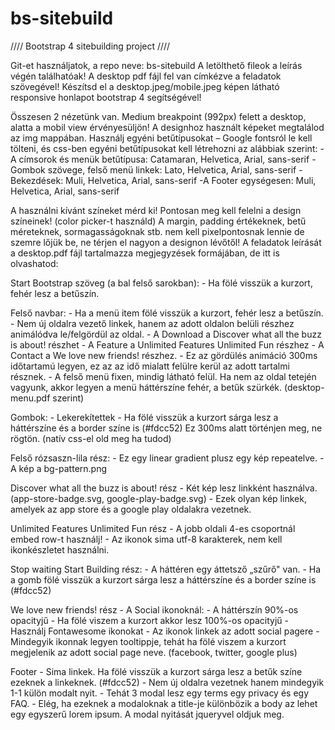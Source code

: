 # bs-sitebuild

//// Bootstrap 4 sitebuilding project ////

Git-et használjatok, a repo neve: bs-sitebuild
A letölthető fileok a leírás végén találhatóak! A desktop pdf fájl fel van címkézve a feladatok szövegével!
Készítsd el a desktop.jpeg/mobile.jpeg képen látható responsive honlapot bootstrap 4 segítségével!

Összesen 2 nézetünk van. Medium breakpoint (992px) felett a desktop, alatta a mobil view érvényesüljön! A designhoz használt képeket megtalálod az img mappában. Használj egyéni betűtípusokat – Google fontsról le kell tölteni, és css-ben egyéni betűtípusokat kell létrehozni az alábbiak szerint:
    -A címsorok és menük betűtípusa: Catamaran, Helvetica, Arial, sans-serif
    -Gombok szövege, felső menü linkek: Lato, Helvetica, Arial, sans-serif
    -Bekezdések: Muli, Helvetica, Arial, sans-serif
    -A Footer egységesen: Muli, Helvetica, Arial, sans-serif

A használni kívánt színeket mérd ki! Pontosan meg kell felelni a design színeinek! (color picker-t használd) A margin, padding értékeknek, betű méreteknek, sormagasságoknak stb. nem kell pixelpontosnak lennie de szemre lőjük be, ne térjen el nagyon a designon lévőtől! A feladatok leírását a desktop.pdf fájl tartalmazza megjegyzések formájában, de itt is olvashatod:

Start Bootstrap szöveg (a bal felső sarokban): 
    - Ha fölé visszük a kurzort, fehér lesz a betűszín.

Felső navbar:
    - Ha a menü item fölé visszük a kurzort, fehér lesz a betűszín.
    - Nem új oldalra vezető linkek, hanem az adott oldalon belüli részhez animálódva le/felgördül az oldal.
        - A Download a Discover what all the buzz is about! részhet
        - A Feature a Unlimited Features Unlimited Fun részhez
        - A Contact a We love new friends! részhez.
    - Ez az gördülés animáció 300ms időtartamú legyen, ez az az idő mialatt felülre kerül az adott tartalmi résznek.
    - A felső menü fixen, mindig látható felül. Ha nem az oldal tetején vagyunk, akkor legyen a menü háttérszíne fehér, a betűk szürkék. (desktop-menu.pdf szerint)

Gombok:
    - Lekerekítettek
    - Ha fölé visszük a kurzort sárga lesz a háttérszíne és a border színe is (#fdcc52) Ez 300ms alatt történjen meg, ne rögtön. (natív css-el old meg ha tudod)

Felső rózsaszn-lila rész:
    - Ez egy linear gradient plusz egy kép repeatelve.
    - A kép a bg-pattern.png

Discover what all the buzz is about! rész
    - Két kép lesz linkként használva. (app-store-badge.svg, google-play-badge.svg)
    - Ezek olyan kép linkek, amelyek az app store és a google play oldalakra vezetnek.

Unlimited Features Unlimited Fun rész
    - A jobb oldali 4-es csoportnál embed row-t használj!
    - Az ikonok sima utf-8 karakterek, nem kell ikonkészletet használni.

Stop waiting Start Building rész:
    - A háttéren egy áttetsző „szűrő" van.
    - Ha a gomb fölé visszük a kurzort sárga lesz a háttérszíne és a border színe is (#fdcc52)

We love new friends! rész
    - A Social ikonoknál:
        - A háttérszín 90%-os opacityjű
        - Ha fölé viszem a kurzort akkor lesz 100%-os opacityjű
        - Használj Fontawesome ikonokat
        - Az ikonok linkek az adott social pagere
        - Mindegyik ikonnak legyen tooltippje, tehát ha fölé viszem a kurzort megjelenik az adott social page neve. (facebook, twitter, google plus)

Footer
    - Sima linkek. Ha fölé visszük a kurzort sárga lesz a betűk színe ezeknek a linkeknek. (#fdcc52)
    - Nem új oldalra vezetnek hanem mindegyik 1-1 külön modalt nyit.
    - Tehát 3 modal lesz egy terms egy privacy és egy FAQ.
    - Elég, ha ezeknek a modaloknak a title-je különbözik a body az lehet egy egyszerű lorem ipsum. A modal nyitását jqueryvel oldjuk meg.